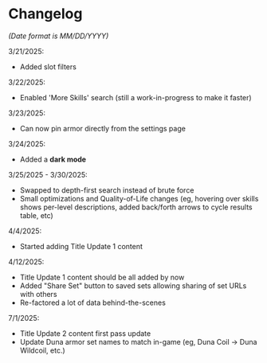 # Changelog

*(Date format is MM/DD/YYYY)*

3/21/2025:

* Added slot filters

3/22/2025:

* Enabled 'More Skills' search (still a work-in-progress to make it faster)

3/23/2025:

* Can now pin armor directly from the settings page

3/24/2025:

* Added a **dark mode**

3/25/2025 - 3/30/2025:

* Swapped to depth-first search instead of brute force
* Small optimizations and Quality-of-Life changes (eg, hovering over skills shows per-level descriptions, added back/forth arrows to cycle results table, etc)

4/4/2025:

* Started adding Title Update 1 content

4/12/2025:

* Title Update 1 content should be all added by now
* Added "Share Set" button to saved sets allowing sharing of set URLs with others
* Re-factored a lot of data behind-the-scenes

7/1/2025:

* Title Update 2 content first pass update
* Update Duna armor set names to match in-game (eg, Duna Coil ->  Duna Wildcoil, etc.)
